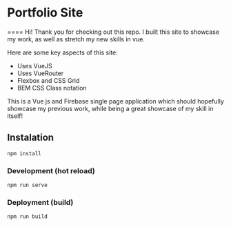 # Portfolio Site
====
Hi! Thank you for checking out this repo.
I built this site to showcase my work, as well as stretch my new skills in vue.

Here are some key aspects of this site:
* Uses VueJS
* Uses VueRouter
* Flexbox and CSS Grid
* BEM CSS Class notation

This is a Vue js and Firebase single page application which should hopefully showcase my previous work, while being a great showcase of my skill in itself!

## Instalation
`npm install`

### Development (hot reload)
`npm run serve`

### Deployment (build)
`npm run build`